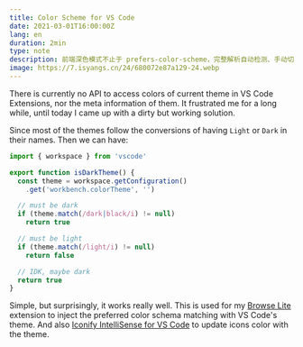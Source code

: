 ```yaml
---
title: Color Scheme for VS Code
date: 2021-03-01T16:00:00Z
lang: en
duration: 2min
type: note
description: 前端深色模式不止于 prefers-color-scheme，完整解析自动检测、手动切换的实现方案，解决闪屏、样式冲突、变量管理等常见痛点，提供稳健的深色模式最佳实践。
image: https://7.isyangs.cn/24/680072e87a129-24.webp
---
```


There is currently no API to access colors of current theme in VS Code Extensions, nor the meta information of them. It frustrated me for a long while, until today I came up with a dirty but working solution.

Since most of the themes follow the conversions of having `Light` or `Dark` in their names. Then we can have:

```ts
import { workspace } from 'vscode'

export function isDarkTheme() {
  const theme = workspace.getConfiguration()
    .get('workbench.colorTheme', '')

  // must be dark
  if (theme.match(/dark|black/i) != null)
    return true

  // must be light
  if (theme.match(/light/i) != null)
    return false

  // IDK, maybe dark
  return true
}
```

Simple, but surprisingly, it works really well. This is used for my [Browse Lite](https://github.com/antfu/vscode-browse-lite) extension to inject the preferred color schema matching with VS Code's theme. And also [Iconify IntelliSense for VS Code](https://github.com/antfu/vscode-iconify) to update icons color with the theme.
